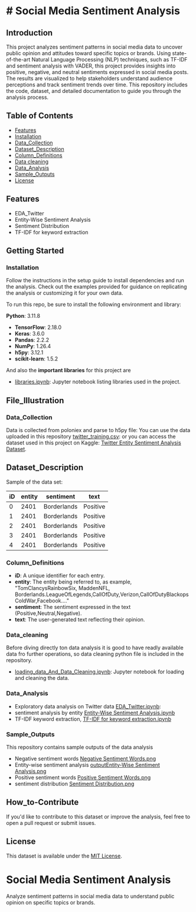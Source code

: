 
# # Social Media Sentiment Analysis
## Introduction

This project analyzes sentiment patterns in social media data to uncover public opinion and attitudes toward specific topics or brands. Using state-of-the-art Natural Language Processing (NLP) techniques, such as TF-IDF and sentiment analysis with VADER, this project provides insights into positive, negative, and neutral sentiments expressed in social media posts. The results are visualized to help stakeholders understand audience perceptions and track sentiment trends over time. This repository includes the code, dataset, and detailed documentation to guide you through the analysis process.

## Table of Contents
- [Features](#features)
- [Installation](#installation)
- [Data_Collection](#data_collection)
- [Dataset_Description](#dataset_description)
- [Column_Definitions](#column_definitions)
- [Data cleaning](#data_cleaning)
- [Data_Analysis](#data_analysis)
- [Sample_Outputs](#sample_outputs)
- [ License](#license)
  
## Features
- EDA_Twitter
- Entity-Wise Sentiment Analysis
- Sentiment Distribution
- TF-IDF for keyword extraction

## Getting Started
###  Installation
Follow the instructions in the setup guide to install dependencies and run the analysis. Check out the examples provided for guidance on replicating the analysis or customizing it for your own data.

To run this repo, be sure to install the following environment and library:

**Python**: 3.11.8
- **TensorFlow**: 2.18.0
- **Keras**: 3.6.0
- **Pandas**: 2.2.2
- **NumPy**: 1.26.4
- **h5py**: 3.12.1
- **scikit-learn**: 1.5.2

And also the **important libraries** for this project are
- [libraries.ipynb](./libraries.ipynb): Jupyter notebook listing libraries used in the project.

## File_Illustration
### Data_Collection
Data is collected from poloniex and parse to h5py file:
You can use the data uploaded in this repository [twitter_training.csv](./twitter_training.csv): or you can access the dataset used in this project on Kaggle: [Twitter Entity Sentiment Analysis Dataset](https://www.kaggle.com/datasets/jp797498e/twitter-entity-sentiment-analysis).

## Dataset_Description

Sample of the data set:

| iD  | entity       | sentiment | text                                  |
|-----|--------------|-----------|---------------------------------------|
| 0   | 2401         | Borderlands| Positive  | I'm getting Borderlands murder.       |
| 1   | 2401         | Borderlands| Positive  | I'm coming borders, I kill all.      |
| 2   | 2401         | Borderlands| Positive  | I'm getting Borderlands, kill all.   |
| 3   | 2401         | Borderlands| Positive  | I'm coming Borderlands, murder all.  |
| 4   | 2401         | Borderlands| Positive  | I'm getting Borderlands 2, murder all.|

### Column_Definitions
- **iD**: A unique identifier for each entry.
- **entity**: The entity being referred to, as example, "TomClancysRainbowSix, MaddenNFL, Borderlands.LeagueOfLegends,CallOfDuty,Verizon,CallOfDutyBlackopsColdWar,Facebook...."
- **sentiment**: The sentiment expressed in the text (Positive,Neutral,Negative).
- **text**: The user-generated text reflecting their opinion.

### Data_cleaning 
Before diving directly ton data analysis it is good to have readly available data fro further operations, so data cleaning python file is  included in the repository.
- [loading_data_And_Data_Cleaning.ipynb](./loading_data_And_Data_Cleaning.ipynb): Jupyter notebook for loading and cleaning the data.

### Data_Analysis
- Exploratory data analysis on Twitter data [EDA_Twitter.ipynb](./EDA_Twitter.ipynb): 
- sentiment analysis by entity [Entity-Wise Sentiment Analysis.ipynb](./Entity-Wise%20Sentiment%20Analysis.ipynb)
- TF-IDF keyword extraction, [TF-IDF for keyword extraction.ipynb](./TF-IDF%20for%20keyword%20extraction.ipynb)

### Sample_Outputs

This repository contains sample outputs of the data analysis

- Negative sentiment words [Negative Sentiment Words.png](./Negative%20Sentiment%20Words.png)
- Entity-wise sentiment analysis [outputEntity-Wise Sentiment Analysis.png](./outputEntity-Wise%20Sentiment%20Analysis.png)
- Positive sentiment words [Positive Sentiment Words.png](./Positive%20Sentiment%20Words.png)
- sentiment distribution [Sentiment Distribution.png](./Sentiment%20Distribution.png)

## How_to-Contribute

If you'd like to contribute to this dataset or improve the analysis, feel free to open a pull request or submit issues.

## License

This dataset is available under the [MIT License](LICENSE).
 # Social Media Sentiment Analysis
   Analyze sentiment patterns in social media data to understand public opinion on specific topics or brands.
